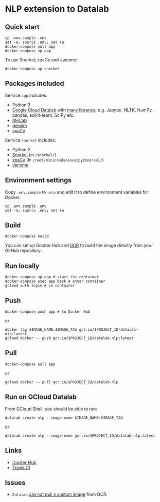 # NLP extension to Datalab

## Quick start

    cp .env.sample .env
    set -a; source .env; set +a
    docker-compose pull app
    docker-compose up app

To use Snorkel, spaCy and Janome:

    docker-compose up snorkel

## Packages included

Service `app` includes:
- Python 3
- [Google Cloud Datalab](https://github.com/googledatalab/datalab)
  with [many libraries](https://cloud.google.com/datalab/docs/concepts/key-concepts#included_libraries),
  e.g. Jupyter, NLTK, NumPy, pandas, scikit-learn, SciPy etc.
- [MeCab](https://github.com/taku910/mecab)
- [gensim](https://github.com/RaRe-Technologies/gensim)
- [spaCy](https://github.com/explosion/spaCy)

Service `snorkel` includes:
- Python 2
- [Snorkel](https://github.com/HazyResearch/snorkel) (in `/snorkel/`)
- [spaCy](https://github.com/explosion/spaCy) (in `/root/miniconda/envs/py2snorkel/`)
- [Janome](https://github.com/mocobeta/janome)

## Environment settings

Copy `.env.sample` to `.env` and edit it to define environment variables for Docker.

    cp .env.sample .env
    set -a; source .env; set +a

## Build

    docker-compose build

You can set up Docker Hub and
[GCR](https://console.cloud.google.com/gcr)
to build the image directly from your GitHub repository.

## Run locally

    docker-compose up app # start the container
    docker-compose exec app bash # enter container
    gcloud auth login # in container

## Push

    docker-compose push app # to Docker Hub

or

    docker tag $IMAGE_NAME:$IMAGE_TAG gcr.io/$PROJECT_ID/datalab-nlp:latest
    gcloud docker -- push gcr.io/$PROJECT_ID/datalab-nlp:latest

## Pull

    docker-compose pull app

or

    gcloud docker -- pull gcr.io/$PROJECT_ID/datalab-nlp

## Run on GCloud Datalab

From GCloud Shell, you should be able to run:

    datalab create nlp --image-name $IMAGE_NAME:$IMAGE_TAG

or

    datalab create nlp --image-name gcr.io/$PROJECT_ID/datalab-nlp:latest

## Links

- [Docker Hub](https://hub.docker.com/r/vochicong/datalab-nlp)
- [Travis CI](https://travis-ci.org/vochicong/datalab-nlp)

## Issues

- `Datalab`
  [can not pull a custom image](https://github.com/googledatalab/datalab/issues/1437) from GCR.

